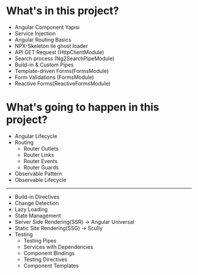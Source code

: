 # What's in this project?

- Angular Component Yapısı
- Service Injection
- Angular Routing Basics
- NPX-Skeleton ile ghost loader
- API GET Request (HttpClientModule)
- Search process (Ng2SearchPipeModule)
- Build-in & Custom Pipes
- Template-driven Forms(FormsModule)
- Form Validations (FormsModule)
- Reactive Forms(ReactiveFormsModule)

# What's going to happen in this project?
- Angular Lifecycle
- Routing
    - Router Outlets
    - Router Links
    - Router Events
    - Router Guards
- Observable Pattern
- Observable Lifecycle
----
- Build-in Directives
- Change Detection
- Lazy Loading
- State Management
- Server Side Rendering(SSR) -> Angular Universal
- Static Site Rendering(SSG) -> Scully
- Testing
    - Testing Pipes
    - Services with Dependencies
    - Component Bindings
    - Testing Directives
    - Component Templates
